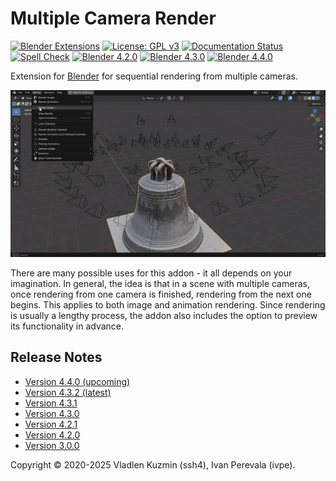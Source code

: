 <!-- SPDX-FileCopyrightText: 2025 Ivan Perevala <ivan95perevala@gmail.com>

SPDX-License-Identifier: GPL-3.0-or-later -->

# Multiple Camera Render

<!-- Note:
Blender_Extensions_Platform-6B9E2B
is a color of "Approved" message in approval queue on Blender Extensions Platform.
 -->
[![Blender Extensions](https://img.shields.io/badge/Blender_Extensions_Platform-6B9E2B)](https://extensions.blender.org/add-ons/multiple-camera-render/)
[![License: GPL v3](https://img.shields.io/badge/License-GPLv3-blue)](./LICENSE)
[![Documentation Status](https://readthedocs.org/projects/mcr/badge/?version=latest)](https://mcr.readthedocs.io/latest)
[![Spell Check](https://github.com/ivan-perevala/multiple_camera_render/actions/workflows/spellcheck.yml/badge.svg)](https://github.com/ivan-perevala/multiple_camera_render/actions/workflows/spellcheck.yml)
[![Blender 4.2.0](https://github.com/ivan-perevala/multiple_camera_render/actions/workflows/blender-test-4.2.0.yml/badge.svg)](https://github.com/ivan-perevala/multiple_camera_render/actions/workflows/blender-test-4.2.0.yml)
[![Blender 4.3.0](https://github.com/ivan-perevala/multiple_camera_render/actions/workflows/blender-test-4.3.0.yml/badge.svg)](https://github.com/ivan-perevala/multiple_camera_render/actions/workflows/blender-test-4.3.0.yml)
[![Blender 4.4.0](https://github.com/ivan-perevala/multiple_camera_render/actions/workflows/blender-test-4.4.0.yml/badge.svg)](https://github.com/ivan-perevala/multiple_camera_render/actions/workflows/blender-test-4.4.0.yml)

Extension for [Blender](https://www.blender.org/) for sequential rendering from multiple cameras.

![Camera Order Example](https://raw.githubusercontent.com/ivan-perevala/multiple_camera_render/main/.github/images/camera_order.gif)

There are many possible uses for this addon - it all depends on your imagination. In general, the idea is that in a scene with multiple cameras, once rendering from one camera is finished, rendering from the next one begins. This applies to both image and animation rendering. Since rendering is usually a lengthy process, the addon also includes the option to preview its functionality in advance.

## Release Notes

* [Version 4.4.0 (upcoming)](./docs/pages/release_notes/v4.4.0.md)
* [Version 4.3.2 (latest)](./docs/pages/release_notes/v4.3.2.md)
* [Version 4.3.1](./docs/pages/release_notes/v4.3.1.md)
* [Version 4.3.0](./docs/pages/release_notes/v4.3.0.md)
* [Version 4.2.1](./docs/pages/release_notes/v4.2.1.md)
* [Version 4.2.0](./docs/pages/release_notes/v4.2.0.md)
* [Version 3.0.0](./docs/pages/release_notes/v3.0.0.md)

Copyright © 2020-2025 Vladlen Kuzmin (ssh4), Ivan Perevala (ivpe).
